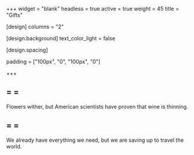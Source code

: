 +++
widget = "blank"
headless = true
active = true
weight = 45
title = "Gifts"

[design]
  columns = "2"

[design.background]
  text_color_light = false

[design.spacing]

  padding = ["100px", "0", "100px", "0"]

+++

## <i class="fas fa-spa"></i> = <i class="fas fa-heart-broken"></i> <i class="fas fa-long-arrow-alt-right"></i> <i class="fas fa-wine-bottle"></i> = <i class="far fa-laugh-squint"></i>

Flowers wither, but American scientists have proven that wine is thinning.

## <i class="fas fa-gifts"></i> = <i class="fas fa-heart-broken"></i> <i class="fas fa-long-arrow-alt-right"></i> <i class="fas fa-envelope"></i> = <i class="far fa-laugh-squint"></i>

We already have everything we need, but we are saving up to travel the world.
